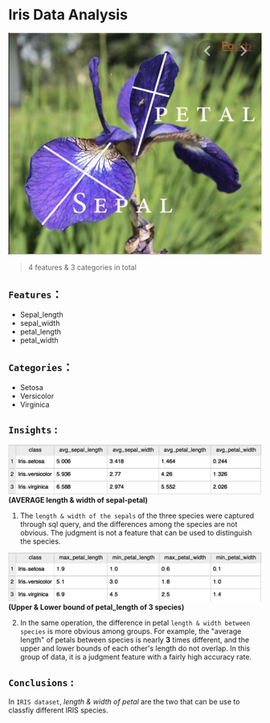 # Iris Data Analysis

![花花](./image/iris.png)

> 4 features & 3 categories in total
## `Features`：
* Sepal_length  
* sepal_width  
* petal_length  
* petal_width  
## `Categories`：
* Setosa 
* Versicolor
* Virginica

## `Insights` :

 ![comparison](./image/max_min.png)
 **(AVERAGE length & width of sepal-petal)**
 1. The `length & width of the sepals` of the three species were captured through sql query, and the differences among the species are not obvious. The judgment is not a feature that can be used to distinguish the species.

 ![bound](./image/upper_lower_boundaries.png)
**(Upper & Lower bound of petal_length of 3 species)**

 2. In the same operation, the difference in petal `length & width between species` is more obvious among groups. For example, the "average length" of petals between species is nearly **3** times different, and the upper and lower bounds of each other's length do not overlap. In this group of data, it is a judgment feature with a fairly high accuracy rate.

## `Conclusions` :
In `IRIS dataset`, *length & width of petal* are the two that can be use to classfiy different IRIS species.


